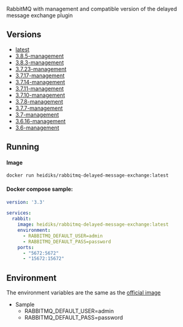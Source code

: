 RabbitMQ with management and compatible version of the delayed message exchange plugin

## Versions
- [latest](https://github.com/heidiks/rabbitmq-delayed-message-exchange/blob/master/versions/latest/Dockerfile)
- [3.8.5-management](https://github.com/heidiks/rabbitmq-delayed-message-exchange/blob/master/versions/3.8.5-management/Dockerfile)
- [3.8.3-management](https://github.com/heidiks/rabbitmq-delayed-message-exchange/blob/master/versions/3.8.3-management/Dockerfile)
- [3.7.23-management](https://github.com/heidiks/rabbitmq-delayed-message-exchange/blob/master/versions/3.7.23-management/Dockerfile)
- [3.7.17-management](https://github.com/heidiks/rabbitmq-delayed-message-exchange/blob/master/versions/3.7.17-management/Dockerfile)
- [3.7.14-management](https://github.com/heidiks/rabbitmq-delayed-message-exchange/blob/master/versions/3.7.14-management/Dockerfile)
- [3.7.11-management](https://github.com/heidiks/rabbitmq-delayed-message-exchange/blob/master/versions/3.7.11-management/Dockerfile)
- [3.7.10-management](https://github.com/heidiks/rabbitmq-delayed-message-exchange/blob/master/versions/3.7.10-management/Dockerfile)
- [3.7.8-management](https://github.com/heidiks/rabbitmq-delayed-message-exchange/blob/master/versions/3.7.8-management/Dockerfile)
- [3.7.7-management](https://github.com/heidiks/rabbitmq-delayed-message-exchange/blob/master/versions/3.7.7-management/Dockerfile)
- [3.7-management](https://github.com/heidiks/rabbitmq-delayed-message-exchange/blob/master/versions/3.7-management/Dockerfile)
- [3.6.16-management](https://github.com/heidiks/rabbitmq-delayed-message-exchange/blob/master/versions/3.6.16-management/Dockerfile)
- [3.6-management](https://github.com/heidiks/rabbitmq-delayed-message-exchange/blob/master/versions/3.6-management/Dockerfile)

## Running
#### Image

    docker run heidiks/rabbitmq-delayed-message-exchange:latest


#### Docker compose sample:
```YAML
version: '3.3'

services:
  rabbit:
    image: heidiks/rabbitmq-delayed-message-exchange:latest
    environment:
      - RABBITMQ_DEFAULT_USER=admin
      - RABBITMQ_DEFAULT_PASS=password
    ports:
      - "5672:5672"
      - "15672:15672"
```

## Environment
The environment variables are the same as the [official image](https://hub.docker.com/_/rabbitmq/)
- Sample
    - RABBITMQ_DEFAULT_USER=admin
    - RABBITMQ_DEFAULT_PASS=password


